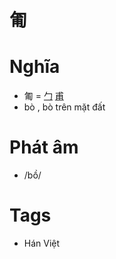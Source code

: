 # 匍

# Nghĩa
* 匍 = [勹](勹.md) [甫](甫.md)
* bò , bò trên mặt đất

# Phát âm
* /bồ/

# Tags
* Hán Việt

